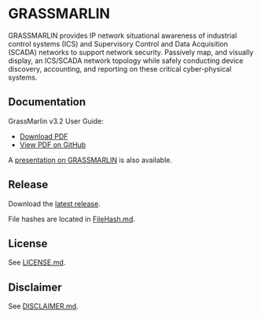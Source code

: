 # GRASSMARLIN

GRASSMARLIN provides IP network situational awareness of industrial control systems (ICS) and Supervisory Control and Data Acquisition (SCADA) networks to support network security. Passively map, and visually display, an ICS/SCADA network topology while safely conducting device discovery, accounting, and reporting on these critical cyber-physical systems.

## Documentation

GrassMarlin v3.2 User Guide:
* [Download PDF](https://github.com/iadgov/GRASSMARLIN/raw/master/GRASSMARLIN%20User%20Guide.pdf)
* [View PDF on GitHub](https://github.com/iadgov/GRASSMARLIN/blob/master/GRASSMARLIN%20User%20Guide.pdf)

A [presentation on GRASSMARLIN](http:github.com/iadgov/GRASSMARLIN/blob/master/GRASSMARLIN_Briefing_20170210.pptx) is also available.

## Release

Download the [latest release](https://github.com/iadgov/GRASSMARLIN/releases/latest).

File hashes are located in [FileHash.md](./FileHash.md).

## License

See [LICENSE.md](./LICENSE.md).

## Disclaimer

See [DISCLAIMER.md](./DISCLAIMER.md).

